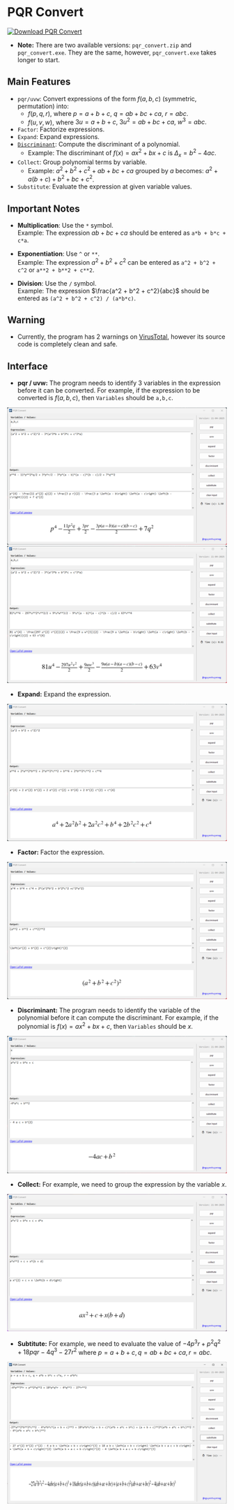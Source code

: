 # PQR Convert

[![Download PQR Convert](https://custom-icon-badges.demolab.com/badge/-Download-blue?style=for-the-badge&logo=download&logoColor=white "Download PQR Convert")](https://github.com/nguyenhuyenag/pqr_convert/releases/)

- **Note:** There are two available versions: `pqr_convert.zip` and `pqr_convert.exe`. They are the same, however, `pqr_convert.exe` takes longer to start.

## Main Features

- `pqr/uvw`: Convert expressions of the form $f(a, b, c)$ (symmetric, permutation) into:
    + $f(p, q, r),$ where $p = a + b + c, \ q = ab + bc + ca, \ r = abc.$
    + $f(u, v, w),$ where $3u = a + b + c, \ 3u^2 = ab + bc + ca, \ w^3 = abc.$
- `Factor`: Factorize expressions.
- `Expand`: Expand expressions.
- [`Discriminant`](https://en.wikipedia.org/wiki/Discriminant): Compute the discriminant of a polynomial.
    + Example: The discriminant of $f(x) = ax^2+bx+c$ is $\Delta_{x}=b^2 - 4ac.$
- `Collect`: Group polynomial terms by variable.
    + Example: $a^2 + b^2 + c^2 + ab + bc + ca$ grouped by $a$ becomes: $a^2 + a(b + c) + b^2 + bc + c^2$.
- `Substitute`: Evaluate the expression at given variable values.

## Important Notes

- **Multiplication**: Use the `*` symbol.  
  Example: The expression $ab + bc + ca$ should be entered as `a*b + b*c + c*a`.

- **Exponentiation**: Use `^` or `**`.  
  Example: The expression $a^2 + b^2 + c^2$ can be entered as `a^2 + b^2 + c^2` or `a**2 + b**2 + c**2`.
- **Division**: Use the `/` symbol.  
  Example: The expression $\frac{a^2 + b^2 + c^2}{abc}$ should be entered as `(a^2 + b^2 + c^2) / (a*b*c)`.

## Warning

- Currently, the program has 2 warnings on [VirusTotal](https://www.virustotal.com/gui/file/b69f82ab6054ceff9c54b5a23168dbb0a229cb3c72224b5c208db1bdfe23b79f?nocache=1), however its source code is completely clean and safe.

## Interface

- **pqr / uvw:** The program needs to identify $3$ variables in the expression before it can be converted. For example, if the expression to be converted is $f(a,b,c),$ then `Variables` should be `a,b,c`.
<img src='https://github.com/nguyenhuyenag/pqr_convert/blob/main/resources/pqr.png'>
<img src='https://github.com/nguyenhuyenag/pqr_convert/blob/main/resources/uvw.png'>

- **Expand:** Expand the expression.
<img src='https://github.com/nguyenhuyenag/pqr_convert/blob/main/resources/expand.png'>

- **Factor:** Factor the expression.
<img src='https://github.com/nguyenhuyenag/pqr_convert/blob/main/resources/factor.png'>

- **Discriminant:** The program needs to identify the variable of the polynomial before it can compute the discriminant. For example, if the polynomial is $f(x)=ax^2+bx+c,$ then `Variables` should be $x$.
<img src='https://github.com/nguyenhuyenag/pqr_convert/blob/main/resources/discriminant.png'>

- **Collect:** For example, we need to group the expression by the variable $x.$
<img src='https://github.com/nguyenhuyenag/pqr_convert/blob/main/resources/collect.png'>

- **Subtitute:** For example, we need to evaluate the value of $-4p^3r + p^2q^2 + 18pqr - 4q^3 - 27r^2$ where $p=a+b+c, \, q = ab+bc+ca, \, r = abc.$
<img src='https://github.com/nguyenhuyenag/pqr_convert/blob/main/resources/substitute.png'>
